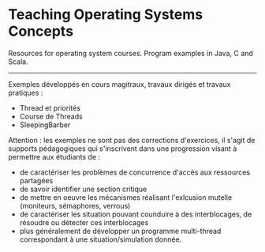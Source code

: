 # Teaching Operating Systems Concepts
Resources for operating system courses. Program examples in Java, C and Scala.

----
Exemples développés en cours magitraux, travaux dirigés et travaux pratiques :
- Thread et priorités
- Course de Threads
- SleepingBarber

Attention : les exemples ne sont pas des corrections d'exercices, il s'agit de supports pédagogiques qui s'inscrivent dans une progression visant à permettre aux étudiants de :
 - de caractériser les problèmes de concurrence d'accès aux ressources partagées
 - de savoir identifier une section critique
 - de mettre en oeuvre les mécanismes réalisant l'exlcusion mutelle (moniteurs, sémaphores, verrous)
 - de caractériser les situation pouvant counduire à des interblocages, de résoudre ou détecter ces interblocages
 - plus généralement de développer un programme multi-thread correspondant à une situation/simulation donnée.
